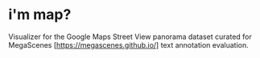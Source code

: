 # i'm map?

Visualizer for the Google Maps Street View panorama dataset curated for MegaScenes [https://megascenes.github.io/] text annotation evaluation. 